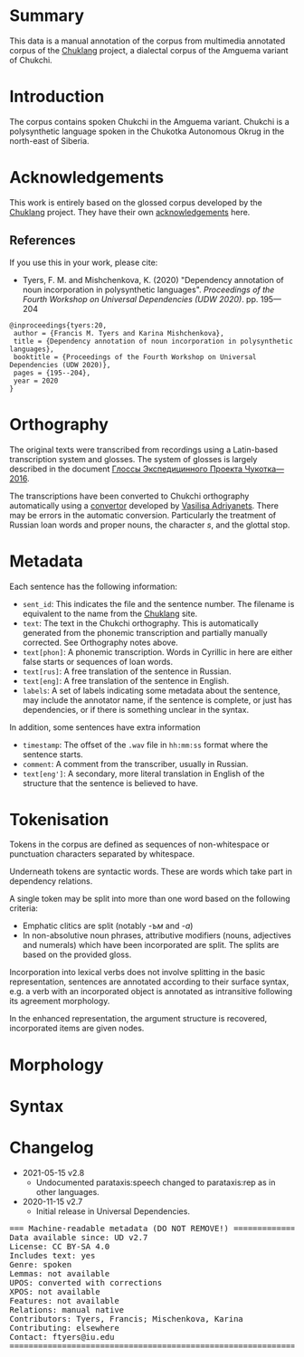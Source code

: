 # Summary

This data is a manual annotation of the corpus from multimedia annotated corpus
of the [Chuklang](http://chuklang.ru/) project, a dialectal corpus of the Amguema
variant of Chukchi.

# Introduction

The corpus contains spoken Chukchi in the Amguema variant. Chukchi is a polysynthetic
language spoken in the Chukotka Autonomous Okrug in the north-east of Siberia.


# Acknowledgements

This work is entirely based on the glossed corpus developed by 
the [Chuklang](http://chuklang.ru/) project. They have their own
[acknowledgements](http://chuklang.ru/acknowledgements) here.

## References

If you use this in your work, please cite:

* Tyers, F. M. and Mishchenkova, K. (2020) "Dependency annotation of noun incorporation in polysynthetic languages". *Proceedings of the Fourth Workshop on Universal Dependencies (UDW 2020)*. pp. 195—204

```
@inproceedings{tyers:20,
 author = {Francis M. Tyers and Karina Mishchenkova},
 title = {Dependency annotation of noun incorporation in polysynthetic languages},
 booktitle = {Proceedings of the Fourth Workshop on Universal Dependencies (UDW 2020)},
 pages = {195--204},
 year = 2020
}
```

# Orthography

The original texts were transcribed from recordings using a Latin-based transcription 
system and glosses. The system of glosses is largely described in the document 
[Глоссы Экспедицинного Проекта Чукотка—2016](http://chuklang.ru/static/chukchi_glosses_20171020.pdf).

The transcriptions have been converted to Chukchi orthography automatically using
a [convertor](https://github.com/BasilisAndr/chkchn/tree/master/translit) developed
by [Vasilisa Adriyanets](github.com/BasilisAndr/). There may be errors in the automatic
conversion. Particularly the treatment of Russian loan words and proper nouns, the 
character *s*, and the glottal stop.

# Metadata

Each sentence has the following information:

* `sent_id`: This indicates the file and the sentence number. The filename is equivalent 
to the name from the [Chuklang](http://chuklang.ru/) site.
* `text`: The text in the Chukchi orthography. This is automatically generated from the 
phonemic transcription and partially manually corrected. See Orthography notes above.
* `text[phon]`: A phonemic transcription. Words in Cyrillic in here are either false 
starts or sequences of loan words.
* `text[rus]`: A free translation of the sentence in Russian.
* `text[eng]`: A free translation of the sentence in English.
* `labels`: A set of labels indicating some metadata about the sentence, may include the 
annotator name, if the sentence is complete, or just has dependencies, or if there is 
something unclear in the syntax.

In addition, some sentences have extra information

* `timestamp`: The offset of the `.wav` file in `hh:mm:ss` format where the sentence
starts.
* `comment`: A comment from the transcriber, usually in Russian.
* `text[eng']`: A secondary, more literal translation in English of the structure that
the sentence is believed to have.

# Tokenisation

Tokens in the corpus are defined as sequences of non-whitespace or punctuation
characters separated by whitespace.

Underneath tokens are syntactic words. These are words which take part
in dependency relations.

A single token may be split into more than one word based on the following criteria:

* Emphatic clitics are split (notably *-ъм* and *-а*)
* In non-absolutive noun phrases, attributive modifiers (nouns, adjectives and numerals) 
which have been incorporated are split. The splits are based on the provided gloss.

Incorporation into lexical verbs does not involve splitting in the basic representation,
sentences are annotated according to their surface syntax, e.g. a verb
with an incorporated object is annotated as intransitive following its
agreement morphology.

In the enhanced representation, the argument structure is recovered,
incorporated items are given nodes.

# Morphology

# Syntax

# Changelog

* 2021-05-15 v2.8
  * Undocumented parataxis:speech changed to parataxis:rep as in other languages.
* 2020-11-15 v2.7
  * Initial release in Universal Dependencies.


<pre>
=== Machine-readable metadata (DO NOT REMOVE!) ================================
Data available since: UD v2.7
License: CC BY-SA 4.0
Includes text: yes
Genre: spoken 
Lemmas: not available
UPOS: converted with corrections
XPOS: not available
Features: not available
Relations: manual native
Contributors: Tyers, Francis; Mischenkova, Karina
Contributing: elsewhere
Contact: ftyers@iu.edu
===============================================================================
</pre>


